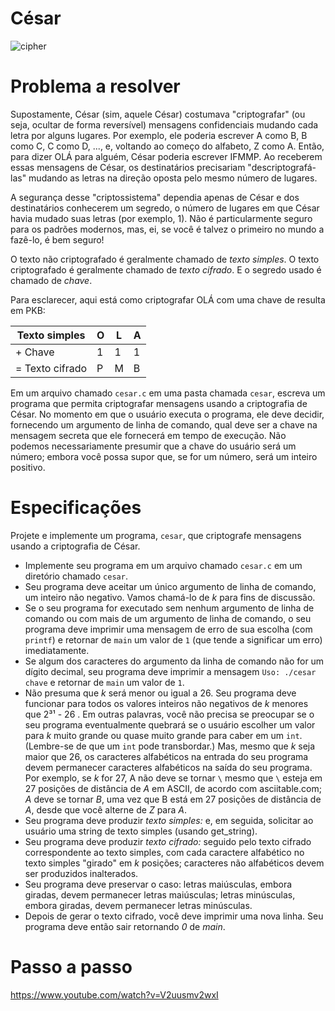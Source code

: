 # César

![cipher](https://github.com/user-attachments/assets/026b2b33-04c0-43da-ab26-906fb5cf555d)

# Problema a resolver
Supostamente, César (sim, aquele César) costumava "criptografar" (ou seja, ocultar de forma reversível) mensagens confidenciais mudando cada letra por alguns lugares. Por exemplo, ele poderia escrever A como B, B como C, C como D, ..., e, voltando ao começo do alfabeto, Z como A. Então, para dizer OLÁ para alguém, César poderia escrever IFMMP. Ao receberem essas mensagens de César, os destinatários precisariam "descriptografá-las" mudando as letras na direção oposta pelo mesmo número de lugares.

A segurança desse "criptossistema" dependia apenas de César e dos destinatários conhecerem um segredo, o número de lugares em que César havia mudado suas letras (por exemplo, 1). Não é particularmente seguro para os padrões modernos, mas, ei, se você é talvez o primeiro no mundo a fazê-lo, é bem seguro!

O texto não criptografado é geralmente chamado de _texto simples_. O texto criptografado é geralmente chamado de _texto cifrado_. E o segredo usado é chamado de _chave_.

Para esclarecer, aqui está como criptografar OLÁ com uma chave de resulta em PKB:

| Texto simples    | O | L | A |
| ---------------- | - | - | - |
| + Chave           | 1 | 1 | 1 |
| \= Texto cifrado | P | M | B |

Em um arquivo chamado `cesar.c` em uma pasta chamada `cesar`, escreva um programa que permita criptografar mensagens usando a criptografia de César. No momento em que o usuário executa o programa, ele deve decidir, fornecendo um argumento de linha de comando, qual deve ser a chave na mensagem secreta que ele fornecerá em tempo de execução. Não podemos necessariamente presumir que a chave do usuário será um número; embora você possa supor que, se for um número, será um inteiro positivo.

# Especificações

Projete e implemente um programa, `cesar`, que criptografe mensagens usando a criptografia de César.

- Implemente seu programa em um arquivo chamado `cesar.c` em um diretório chamado `cesar`.
- Seu programa deve aceitar um único argumento de linha de comando, um inteiro não negativo. Vamos chamá-lo de _k_
 para fins de discussão.
- Se o seu programa for executado sem nenhum argumento de linha de comando ou com mais de um argumento de linha de comando, o seu programa deve imprimir uma mensagem de erro de sua escolha (com `printf`) e retornar de `main` um valor de `1` (que tende a significar um erro) imediatamente.
- Se algum dos caracteres do argumento da linha de comando não for um dígito decimal, seu programa deve imprimir a mensagem `Uso: ./cesar chave` e retornar de `main` um valor de `1`.
- Não presuma que _k_ será menor ou igual a 26. Seu programa deve funcionar para todos os valores inteiros não negativos de _k_ menores que 2³¹ - 26 
. Em outras palavras, você não precisa se preocupar se o seu programa eventualmente quebrará se o usuário escolher um valor para _k_ muito grande ou quase muito grande para caber em um `int`. (Lembre-se de que um `int` pode transbordar.) Mas, mesmo que _k_ seja maior que 26, os caracteres alfabéticos na entrada do seu programa devem permanecer caracteres alfabéticos na saída do seu programa. Por exemplo, se _k_ for 27, A não deve se tornar `\` mesmo que `\` esteja em 27 posições de distância de _A_ em ASCII, de acordo com asciitable.com; _A_ deve se tornar _B_, uma vez que B está em 27 posições de distância de _A_, desde que você alterne de _Z_ para _A_.
- Seu programa deve produzir _texto simples:_ e, em seguida, solicitar ao usuário uma string de texto simples (usando get_string).
- Seu programa deve produzir _texto cifrado:_ seguido pelo texto cifrado correspondente ao texto simples, com cada caractere alfabético no texto simples "girado" em _k_ posições; caracteres não alfabéticos devem ser produzidos inalterados.
- Seu programa deve preservar o caso: letras maiúsculas, embora giradas, devem permanecer letras maiúsculas; letras minúsculas, embora giradas, devem permanecer letras minúsculas.
- Depois de gerar o texto cifrado, você deve imprimir uma nova linha. Seu programa deve então sair retornando _0_ de _main_.

# Passo a passo
https://www.youtube.com/watch?v=V2uusmv2wxI
